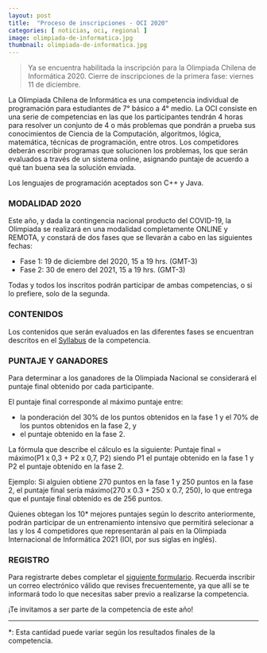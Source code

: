 ```yaml
---
layout: post
title:  "Proceso de inscripciones - OCI 2020"
categories: [ noticias, oci, regional ]
image: olimpiada-de-informatica.jpg
thumbnail: olimpiada-de-informatica.jpg
---
```

> Ya se encuentra habilitada la inscripción para la Olimpiada Chilena de Informática 2020. Cierre de inscripciones de la primera fase: viernes 11 de diciembre.

La Olimpiada Chilena de Informática es una competencia individual de programación para estudiantes de 7° básico a 4° medio. La OCI consiste en una serie de competencias en las que los participantes tendrán 4 horas para resolver un conjunto de 4 o más problemas que pondrán a prueba sus conocimientos de Ciencia de la Computación, algoritmos, lógica, matemática, técnicas de programación, entre otros. Los competidores deberán escribir programas que solucionen los problemas, los que serán evaluados a través de un sistema online, asignando puntaje de acuerdo a qué tan buena sea la solución enviada.

Los lenguajes de programación aceptados son C++ y Java.

### MODALIDAD 2020
Este año, y dada la contingencia nacional producto del COVID-19, la Olimpiada se realizará en una modalidad completamente ONLINE y REMOTA, y constará de dos fases que se llevarán a cabo en las siguientes fechas:

* Fase 1: 19 de diciembre del 2020, 15 a 19 hrs. (GMT-3)
* Fase 2: 30 de enero del 2021, 15 a 19 hrs. (GMT-3)

Todas y todos los inscritos podrán participar de ambas competencias, o si lo prefiere, solo de la segunda.

### CONTENIDOS
Los contenidos que serán evaluados en las diferentes fases se encuentran descritos en el [Syllabus](https://github.com/OCIoficial/syllabus/releases/download/v2020/oci-syllabus.pdf) de la competencia.


### PUNTAJE Y GANADORES
Para determinar a los ganadores de la Olimpiada Nacional se considerará el puntaje final obtenido por cada participante.

El puntaje final corresponde al máximo puntaje entre:
- la ponderación del 30% de los puntos obtenidos en la fase 1 y el 70% de los puntos obtenidos en la fase 2, y
- el puntaje obtenido en la fase 2. 

La fórmula que describe el cálculo es la siguiente:
Puntaje final = máximo(P1 x 0,3 + P2 x 0,7, P2)
siendo P1 el puntaje obtenido en la fase 1 y P2 el puntaje obtenido en la fase 2.

Ejemplo: Si alguien obtiene 270 puntos en la fase 1 y 250 puntos en la fase 2, el puntaje final sería máximo(270 x 0.3 + 250 x 0.7, 250), lo que entrega que el puntaje final obtenido es de 256 puntos.

Quienes obtegan los 10* mejores puntajes según lo descrito anteriormente, podrán participar de un entrenamiento intensivo que permitirá selecionar a las y los 4 competidores que representarán al país en la Olimpiada Internacional de Informática 2021 (IOI, por sus siglas en inglés).

### REGISTRO
Para registrarte debes completar el [siguiente formulario](https://docs.google.com/forms/d/e/1FAIpQLSfUPE3JFHsazxR2hFo0Z8TUJmwrQWLRuUq3pS0Yop95fU-0_g/viewform?usp=sf_link). Recuerda inscribir un correo electrónico válido que revises frecuentemente, ya que allí se te informará todo lo que necesitas saber previo a realizarse la competencia.


¡Te invitamos a ser parte de la competencia de este año!

---------------------------------
*: Esta cantidad puede variar según los resultados finales de la competencia.
